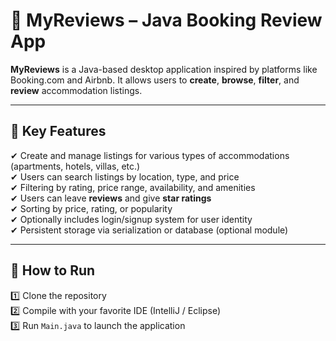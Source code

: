 # 🏡 MyReviews – Java Booking Review App

**MyReviews** is a Java-based desktop application inspired by platforms like Booking.com and Airbnb. It allows users to **create**, **browse**, **filter**, and **review** accommodation listings.

---

## 🎯 Key Features

✔ Create and manage listings for various types of accommodations (apartments, hotels, villas, etc.)  
✔ Users can search listings by location, type, and price  
✔ Filtering by rating, price range, availability, and amenities  
✔ Users can leave **reviews** and give **star ratings**  
✔ Sorting by price, rating, or popularity  
✔ Optionally includes login/signup system for user identity  
✔ Persistent storage via serialization or database (optional module)

---

## 🚀 How to Run

1️⃣ Clone the repository  
2️⃣ Compile with your favorite IDE (IntelliJ / Eclipse)  
3️⃣ Run `Main.java` to launch the application  
